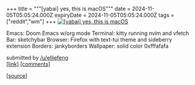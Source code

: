 +++
title = """[yabai] yes, this is macOS"""
date = 2024-11-05T05:05:24.000Z
expiryDate = 2024-11-05T05:05:24.000Z
tags = ["reddit","wm"]
+++
[![[yabai] yes, this is macOS](https://b.thumbs.redditmedia.com/d2dKWHwiYheN857aK1Rddlv_hQBFt6CbkCH7J_XgOts.jpg "[yabai] yes, this is macOS")](https://www.reddit.com/r/unixporn/comments/1gjz80k/yabai_yes_this_is_macos/)

Emacs: Doom Emacs w/org mode Terminal: kitty running nvim and vfetch Bar: sketchybar Browser: Firefox with text-tui theme and sideberry extension Borders: jankyborders Wallpaper: solid color 0xfffafafa

submitted by [/u/elliefeng](https://www.reddit.com/user/elliefeng)  
[\[link\]](https://www.reddit.com/gallery/1gjz80k) [\[comments\]](https://www.reddit.com/r/unixporn/comments/1gjz80k/yabai_yes_this_is_macos/)

[[source]](https://www.reddit.com/r/unixporn/comments/1gjz80k/yabai_yes_this_is_macos/)
